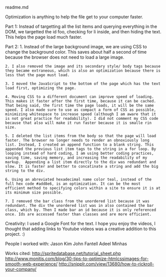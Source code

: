 readme.md

Optimization is anything to help the file get to your computer faster.

Part 1: Instead of targetting all the list items and querying everything in the DOM, we targetted the id foo, checking for li inside, and then hiding the text. This helps the page load much faster.

Part 2: 
	1. Instead of the large background image, we are using CSS to change the background color. This saves about half a second of time because the browser does not need to load a large image. 

	2. I also removed the image and its secondary style/ body tags because they became extraneous, which is also an optimization because there is less that the page must load.

	3. I moved the JavaScript to the bottom of the page which has the text load first, optimizing the page.

	4. Moving CSS to a different document can improve speed of loading. This makes it faster after the first time, because it can be cached. That being said, the first time the page loads, it will be the same speed. I also made sure to use as compact a form of CSS as possible, minimizing whitespace to increase speed (although I am aware that it is not great practice for readability). I did not comment my CSS code because that also will make it run faster because it is smalle rin size.

	5. I deleted the list items from the body so that the page will load faster. The browser no longer needs to render an obnoxiously long list. Instead, I created an append function to a blank string. This appended the previous list item tags to the string in a for loop. By looping instead of hard coding, I am using better coding practices, saving time, saving memory, and increasing the readability of my markup.  Appending a list item directly to the div was redundant and slow. It is faster and better to concatinate a string and add the big string to the div.

	6. Using an abreviated hexadecimal name color teal, instead of the full hex code #add8e6, is an optimization. It can be the most efficient method to specifying colors within a site to ensure it is at its minimum size possible.

	7. I removed the bar class from the unordered list because it was redundant. The div the unordered list was in also contained the bar class, which by. Then I made bar an id because it is only referenced once. Ids are accessed faster than classes and are more efficient.



Creativity:
I used a Google Font for the text. I hope you enjoy the videos, I thought that adding links to Youtube videos was a creative addition to this project. :)

People I worked with:
Jason Kim
John Fantell
Adeel Minhas

Works cited:
http://spritedatabase.net/tutorial_sheet.php
http://www.monitis.com/blog/30-tips-to-optimize-htmlcssimages-for-smooth-web-experience/
http://snipplr.com/view/13680/how-to-rickroll-your-company/